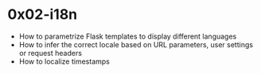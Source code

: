 # 0x02-i18n

* How to parametrize Flask templates to display different languages
* How to infer the correct locale based on URL parameters, user settings or request headers
* How to localize timestamps